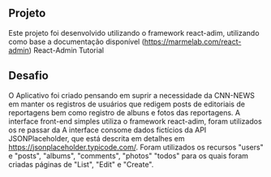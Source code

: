 ## Projeto 

Este projeto foi desenvolvido utilizando o framework react-adim, utilizando como base
a documentação disponível (https://marmelab.com/react-admin)
React-Admin Tutorial

## Desafio

O Aplicativo foi criado pensando em suprir a necessidade da CNN-NEWS em manter os registros de 
usuários que redigem posts de editoriais de reportagens bem como registro de albuns e fotos das reportagens.
A interface front-end simples utiliza o framework react-adim, foram utilizados os re passar da A interface consome dados fictícios da API JSONPlaceholder, que está descrita em detalhes  em ​https://jsonplaceholder.typicode.com/​. Foram utilizados os recursos "users" e "posts", "albums", "comments", "photos"  "todos" para os quais foram criadas páginas de "List", "Edit" e "Create".             




